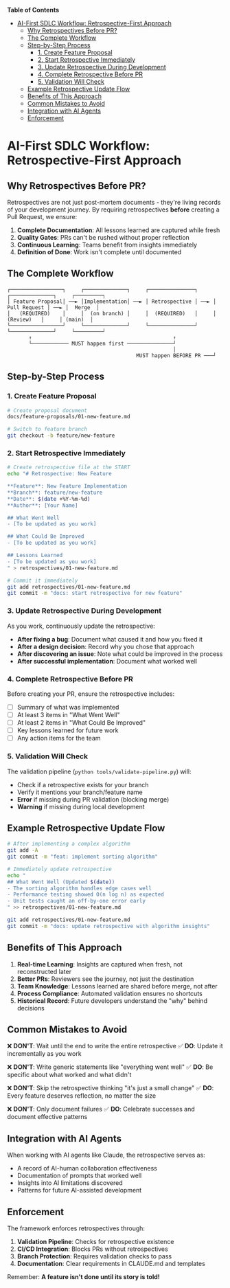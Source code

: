 <!-- START doctoc generated TOC please keep comment here to allow auto update -->
<!-- DON'T EDIT THIS SECTION, INSTEAD RE-RUN doctoc TO UPDATE -->
**Table of Contents**

- [AI-First SDLC Workflow: Retrospective-First Approach](#ai-first-sdlc-workflow-retrospective-first-approach)
  - [Why Retrospectives Before PR?](#why-retrospectives-before-pr)
  - [The Complete Workflow](#the-complete-workflow)
  - [Step-by-Step Process](#step-by-step-process)
    - [1. Create Feature Proposal](#1-create-feature-proposal)
    - [2. Start Retrospective Immediately](#2-start-retrospective-immediately)
    - [3. Update Retrospective During Development](#3-update-retrospective-during-development)
    - [4. Complete Retrospective Before PR](#4-complete-retrospective-before-pr)
    - [5. Validation Will Check](#5-validation-will-check)
  - [Example Retrospective Update Flow](#example-retrospective-update-flow)
  - [Benefits of This Approach](#benefits-of-this-approach)
  - [Common Mistakes to Avoid](#common-mistakes-to-avoid)
  - [Integration with AI Agents](#integration-with-ai-agents)
  - [Enforcement](#enforcement)

<!-- END doctoc generated TOC please keep comment here to allow auto update -->

# AI-First SDLC Workflow: Retrospective-First Approach

## Why Retrospectives Before PR?

Retrospectives are not just post-mortem documents - they're living records of your development journey. By requiring retrospectives **before** creating a Pull Request, we ensure:

1. **Complete Documentation**: All lessons learned are captured while fresh
2. **Quality Gates**: PRs can't be rushed without proper reflection
3. **Continuous Learning**: Teams benefit from insights immediately
4. **Definition of Done**: Work isn't complete until documented

## The Complete Workflow

```
┌─────────────────┐     ┌──────────────┐     ┌───────────────┐     ┌──────────────┐     ┌─────────┐
│ Feature Proposal│ ──► │Implementation│ ──► │ Retrospective │ ──► │ Pull Request │ ──► │  Merge  │
│   (REQUIRED)    │     │  (on branch) │     │  (REQUIRED)   │     │   (Review)   │     │ (main)  │
└─────────────────┘     └──────────────┘     └───────────────┘     └──────────────┘     └─────────┘
       ↑                                              ↑
       └──────────── MUST happen first ───────────────┘
                                                      │
                                          MUST happen BEFORE PR ───┘
```

## Step-by-Step Process

### 1. Create Feature Proposal
```bash
# Create proposal document
docs/feature-proposals/01-new-feature.md

# Switch to feature branch
git checkout -b feature/new-feature
```

### 2. Start Retrospective Immediately
```bash
# Create retrospective file at the START
echo "# Retrospective: New Feature

**Feature**: New Feature Implementation
**Branch**: feature/new-feature
**Date**: $(date +%Y-%m-%d)
**Author**: [Your Name]

## What Went Well
- [To be updated as you work]

## What Could Be Improved
- [To be updated as you work]

## Lessons Learned
- [To be updated as you work]
" > retrospectives/01-new-feature.md

# Commit it immediately
git add retrospectives/01-new-feature.md
git commit -m "docs: start retrospective for new feature"
```

### 3. Update Retrospective During Development
As you work, continuously update the retrospective:

- **After fixing a bug**: Document what caused it and how you fixed it
- **After a design decision**: Record why you chose that approach
- **After discovering an issue**: Note what could be improved in the process
- **After successful implementation**: Document what worked well

### 4. Complete Retrospective Before PR
Before creating your PR, ensure the retrospective includes:

- [ ] Summary of what was implemented
- [ ] At least 3 items in "What Went Well"
- [ ] At least 2 items in "What Could Be Improved"
- [ ] Key lessons learned for future work
- [ ] Any action items for the team

### 5. Validation Will Check
The validation pipeline (`python tools/validate-pipeline.py`) will:
- Check if a retrospective exists for your branch
- Verify it mentions your branch/feature name
- **Error** if missing during PR validation (blocking merge)
- **Warning** if missing during local development

## Example Retrospective Update Flow

```bash
# After implementing a complex algorithm
git add -A
git commit -m "feat: implement sorting algorithm"

# Immediately update retrospective
echo "
## What Went Well (Updated $(date))
- The sorting algorithm handles edge cases well
- Performance testing showed O(n log n) as expected
- Unit tests caught an off-by-one error early
" >> retrospectives/01-new-feature.md

git add retrospectives/01-new-feature.md
git commit -m "docs: update retrospective with algorithm insights"
```

## Benefits of This Approach

1. **Real-time Learning**: Insights are captured when fresh, not reconstructed later
2. **Better PRs**: Reviewers see the journey, not just the destination
3. **Team Knowledge**: Lessons learned are shared before merge, not after
4. **Process Compliance**: Automated validation ensures no shortcuts
5. **Historical Record**: Future developers understand the "why" behind decisions

## Common Mistakes to Avoid

❌ **DON'T**: Wait until the end to write the entire retrospective
✅ **DO**: Update it incrementally as you work

❌ **DON'T**: Write generic statements like "everything went well"
✅ **DO**: Be specific about what worked and what didn't

❌ **DON'T**: Skip the retrospective thinking "it's just a small change"
✅ **DO**: Every feature deserves reflection, no matter the size

❌ **DON'T**: Only document failures
✅ **DO**: Celebrate successes and document effective patterns

## Integration with AI Agents

When working with AI agents like Claude, the retrospective serves as:
- A record of AI-human collaboration effectiveness
- Documentation of prompts that worked well
- Insights into AI limitations discovered
- Patterns for future AI-assisted development

## Enforcement

The framework enforces retrospectives through:

1. **Validation Pipeline**: Checks for retrospective existence
2. **CI/CD Integration**: Blocks PRs without retrospectives
3. **Branch Protection**: Requires validation checks to pass
4. **Documentation**: Clear requirements in CLAUDE.md and templates

Remember: **A feature isn't done until its story is told!**
